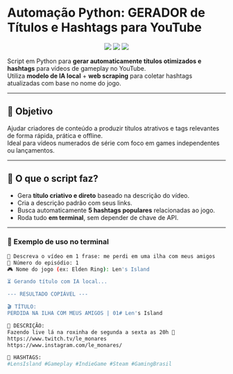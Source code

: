 # Automação Python: GERADOR de Títulos e Hashtags para YouTube

<p align="center">
  <img src="https://img.shields.io/badge/Python-Automação-blue?logo=python" />
  <img src="https://img.shields.io/badge/WebScraping-BeautifulSoup-brightgreen" />
  <img src="https://img.shields.io/badge/IA%20Local-Transformers-orange" />
</p>

Script em Python para **gerar automaticamente títulos otimizados e hashtags** para vídeos de gameplay no YouTube.  
Utiliza **modelo de IA local** + **web scraping** para coletar hashtags atualizadas com base no nome do jogo.

---

## 📌 Objetivo

Ajudar criadores de conteúdo a produzir títulos atrativos e tags relevantes de forma rápida, prática e offline.  
Ideal para vídeos numerados de série com foco em games independentes ou lançamentos.

---

## 🧠 O que o script faz?

- Gera **título criativo e direto** baseado na descrição do vídeo.
- Cria a descrição padrão com seus links.
- Busca automaticamente **5 hashtags populares** relacionadas ao jogo.
- Roda tudo **em terminal**, sem depender de chave de API.

---

### 📸 Exemplo de uso no terminal

```bash
📝 Descreva o vídeo em 1 frase: me perdi em uma ilha com meus amigos
🔢 Número do episódio: 1
🎮 Nome do jogo (ex: Elden Ring): Len's Island

⏳ Gerando título com IA local...

--- RESULTADO COPIÁVEL ---

🎬 TÍTULO:
PERDIDA NA ILHA COM MEUS AMIGOS | 01# Len's Island

📄 DESCRIÇÃO:
Fazendo live lá na roxinha de segunda a sexta as 20h 💜  
https://www.twitch.tv/le_monares  
https://www.instagram.com/le_monares/

🔖 HASHTAGS:
#LensIsland #Gameplay #IndieGame #Steam #GamingBrasil
